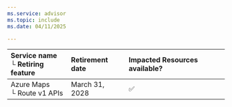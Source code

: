 ```yaml
---
ms.service: advisor
ms.topic: include
ms.date: 04/11/2025

---
```


| Service name <br />&#9492; Retiring feature | Retirement date | Impacted Resources available? |
|:--- |:--- |:--- |
| Azure Maps <br />&#9492; Route v1 APIs | March 31, 2028 | :white_check_mark: |
